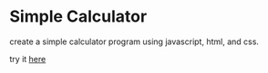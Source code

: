 # Simple Calculator

create a simple calculator program using javascript, html, and css.

try it [here](https://zaialamm.github.io/simple-calculator/)
